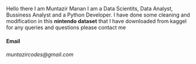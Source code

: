 Hello there I am Muntazir Manan I am a Data Scientits, Data Analyst, Bussiness Analyst and a Python Developer. I have done some cleaning and modification in this <b>nintendo dataset</b> that I have downloaded from kaggel for any queries and questions please contact me

<h4>Email</h4>
<h6>muntazircodes@gmail.com</h6>